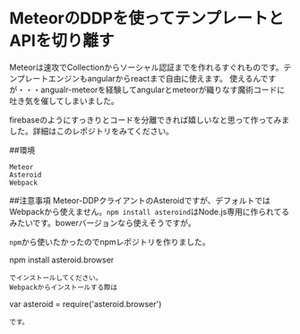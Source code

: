 # MeteorのDDPを使ってテンプレートとAPIを切り離す
Meteorは速攻でCollectionからソーシャル認証までを作れるすぐれものです。テンプレートエンジンもangularからreactまで自由に使えます。
使えるんですが・・・angualr-meteorを経験してangularとmeteorが織りなす魔術コードに吐き気を催してしまいました。

firebaseのようにすっきりとコードを分離できれば嬉しいなと思って作ってみました。詳細はこのレポジトリをみてください。

##環境
```
Meteor
Asteroid
Webpack
```

##注意事項
Meteor-DDPクライアントのAsteroidですが、デフォルトではWebpackから使えません。```npm install asteroind```はNode.js専用に作られてるみたいです。bowerバージョンなら使えそうですが。

```npm```から使いたかったのでnpmレポジトリを作りました。


npm install asteroid.browser
```
でインストールしてください。
Webpackからインストールする際は
```
var asteroid = require('asteroid.browser')
```
です。

